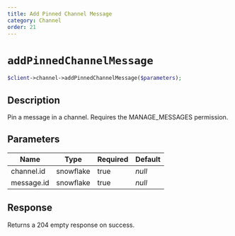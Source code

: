 ```yaml
---
title: Add Pinned Channel Message
category: Channel
order: 21
---
```


# `addPinnedChannelMessage`

```php
$client->channel->addPinnedChannelMessage($parameters);
```

## Description

Pin a message in a channel. Requires the MANAGE_MESSAGES permission.

## Parameters


Name | Type | Required | Default
--- | --- | --- | ---
channel.id | snowflake | true | *null*
message.id | snowflake | true | *null*

## Response

Returns a 204 empty response on success.

